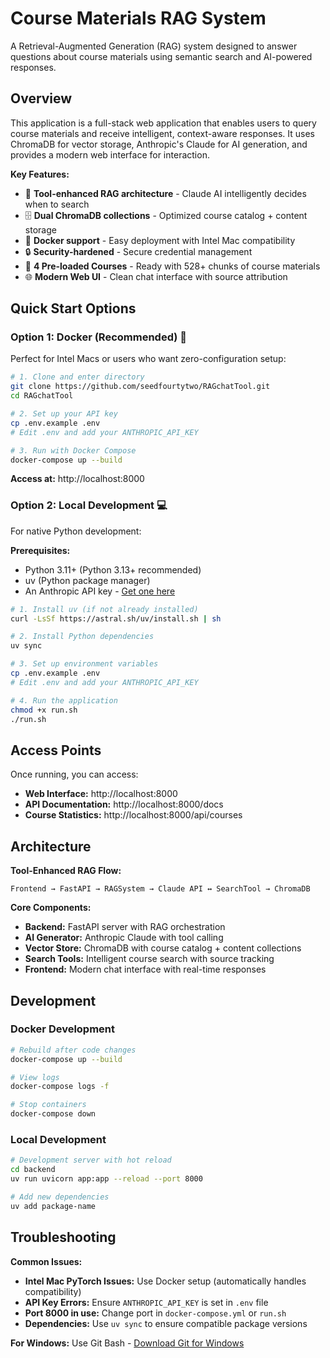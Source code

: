 # Course Materials RAG System

A Retrieval-Augmented Generation (RAG) system designed to answer questions about course materials using semantic search and AI-powered responses.

## Overview

This application is a full-stack web application that enables users to query course materials and receive intelligent, context-aware responses. It uses ChromaDB for vector storage, Anthropic's Claude for AI generation, and provides a modern web interface for interaction.

**Key Features:**
- 🤖 **Tool-enhanced RAG architecture** - Claude AI intelligently decides when to search
- 🗄️ **Dual ChromaDB collections** - Optimized course catalog + content storage  
- 🐳 **Docker support** - Easy deployment with Intel Mac compatibility
- 🔒 **Security-hardened** - Secure credential management
- 🎯 **4 Pre-loaded Courses** - Ready with 528+ chunks of course materials
- 🌐 **Modern Web UI** - Clean chat interface with source attribution

## Quick Start Options

### Option 1: Docker (Recommended) 🐳

Perfect for Intel Macs or users who want zero-configuration setup:

```bash
# 1. Clone and enter directory
git clone https://github.com/seedfourtytwo/RAGchatTool.git
cd RAGchatTool

# 2. Set up your API key
cp .env.example .env
# Edit .env and add your ANTHROPIC_API_KEY

# 3. Run with Docker Compose
docker-compose up --build
```

**Access at:** http://localhost:8000

### Option 2: Local Development 💻

For native Python development:

**Prerequisites:**
- Python 3.11+ (Python 3.13+ recommended)  
- uv (Python package manager)
- An Anthropic API key - [Get one here](https://console.anthropic.com/)

```bash
# 1. Install uv (if not already installed)
curl -LsSf https://astral.sh/uv/install.sh | sh

# 2. Install Python dependencies  
uv sync

# 3. Set up environment variables
cp .env.example .env
# Edit .env and add your ANTHROPIC_API_KEY

# 4. Run the application
chmod +x run.sh
./run.sh
```

## Access Points

Once running, you can access:
- **Web Interface:** http://localhost:8000
- **API Documentation:** http://localhost:8000/docs  
- **Course Statistics:** http://localhost:8000/api/courses

## Architecture

**Tool-Enhanced RAG Flow:**
```
Frontend → FastAPI → RAGSystem → Claude API ↔ SearchTool → ChromaDB
```

**Core Components:**
- **Backend:** FastAPI server with RAG orchestration
- **AI Generator:** Anthropic Claude with tool calling
- **Vector Store:** ChromaDB with course catalog + content collections
- **Search Tools:** Intelligent course search with source tracking
- **Frontend:** Modern chat interface with real-time responses

## Development

### Docker Development
```bash
# Rebuild after code changes
docker-compose up --build

# View logs
docker-compose logs -f

# Stop containers  
docker-compose down
```

### Local Development
```bash
# Development server with hot reload
cd backend
uv run uvicorn app:app --reload --port 8000

# Add new dependencies
uv add package-name
```

## Troubleshooting

**Common Issues:**

- **Intel Mac PyTorch Issues:** Use Docker setup (automatically handles compatibility)
- **API Key Errors:** Ensure `ANTHROPIC_API_KEY` is set in `.env` file
- **Port 8000 in use:** Change port in `docker-compose.yml` or `run.sh`
- **Dependencies:** Use `uv sync` to ensure compatible package versions

**For Windows:** Use Git Bash - [Download Git for Windows](https://git-scm.com/downloads/win)


